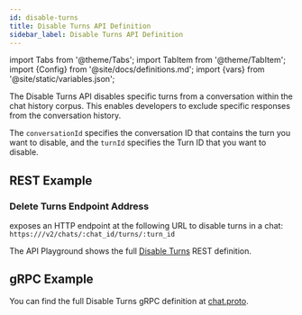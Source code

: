 ```yaml
---
id: disable-turns
title: Disable Turns API Definition
sidebar_label: Disable Turns API Definition
---
```


import Tabs from '@theme/Tabs';
import TabItem from '@theme/TabItem';
import {Config} from '@site/docs/definitions.md';
import {vars} from '@site/static/variables.json';

The Disable Turns API disables specific turns from a conversation within the 
chat history corpus. This enables developers to exclude specific responses 
from the conversation history.

The `conversationId` specifies the conversation ID that contains the turn 
you want to disable, and the `turnId` specifies the Turn ID that you want to 
disable.

## REST Example

### Delete Turns Endpoint Address

<Config v="names.product"/> exposes an HTTP endpoint at the following URL
to disable turns in a chat:
<code>https://<Config v="domains.rest.indexing"/>/v2/chats/:chat_id/turns/:turn_id</code>

The API Playground shows the full [Disable Turns](/docs/rest-api/update-chat-turn) REST definition.

## gRPC Example

You can find the full Disable Turns gRPC definition at [chat.proto](https://github.com/vectara/protos/blob/main/chat.proto).